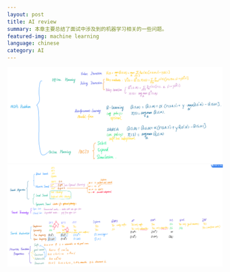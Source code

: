 ```yaml
---
layout: post
title: AI review
summary: 本章主要总结了面试中涉及到的机器学习相关的一些问题。
featured-img: machine learning
language: chinese 
category: AI
---
```


![image-1](/assets/img/post_img/main1.png)
![image-2](/assets/img/post_img/main2.png)
